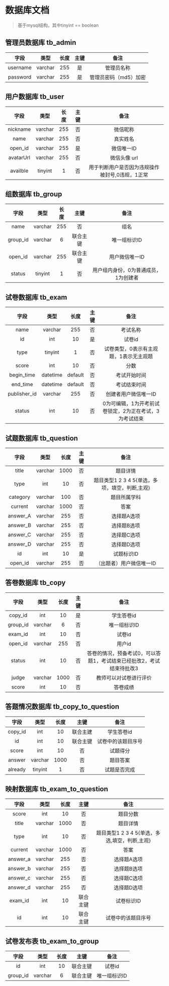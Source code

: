 # 数据库文档

>基于mysql结构，其中tinyint == boolean

## 管理员数据库 tb_admin

|   字段   |   类型   |  长度 | 主键 | 备注 |
|:-------:|:--------:|:-----:|:---:|:---:|
| username    | varchar  | 255   | 是 | 管理员名称 |
| password    | varchar  | 255   | 是 | 管理员密码（md5）加密 |

## 用户数据库 tb_user

|   字段   |   类型   |  长度 | 主键 | 备注 |
|:-------:|:--------:|:-----:|:---:|:---:|
|   nickname   | varchar |  255  | 否  | 微信昵称 |
| name | varchar |  255  | 否  | 真实姓名 |
| open_id  |   varchar   |   255  | 是  | 微信唯一ID |
| avatarUrl | varchar  |   255  | 否  | 微信头像 url |
| availble |  tinyint    |   1  | 否  | 用于判断用户是否因为违规操作被封号,0违规，1正常 |

## 组数据库 tb_group

|   字段   |   类型   |  长度 | 主键 | 备注 |
|:-------:|:--------:|:-----:|:---:|:---:|
|   name   | varchar |  255  | 否  | 组名 |
| group_id  |   varchar   |   6  | 联合主键  | 唯一组标识ID |
| open_id | varchar  | 255 | 联合主键  | 用户微信唯一ID |
| status |  tinyint    |   1  | 否  | 用户组内身份，0为普通成员，1为创建者 |

## 试卷数据库 tb_exam

|   字段   |   类型   |  长度 | 主键 | 备注 |
|:-------:|:--------:|:-----:|:---:|:---:|
|   name   | varchar |  255  | 否  | 考试名称 |
| id  |   int   |  10  | 是  | 试卷id |
| type | tinyint | 1 | 否 | 试卷类型，0表示有主观题，1表示无主观题 |
| score | int | 10 | 否 | 分数 |
| begin_time | datetime | default | 否 | 考试开始时间 |
| end_time | datetime | default | 否 | 考试结束时间 |
| publisher_id | varchar  | 255 | 否 | 创建者用户微信唯一ID |
| status  |  int    |   10  | 否  | 0为可编辑，1为开考前试卷锁定，2为正在考试，3为考试结束 |

## 试题数据库 tb_question

|   字段   |   类型   |  长度 | 主键 | 备注 |
|:-------:|:--------:|:-----:|:---:|:---:|
|   title   | varchar |  1000  | 否  | 题目详情 |
|   type    | int | 10 | 否 | 题目类型1 2 3 4 5{单选，多项，填空，判断,主观} |
| category | varchar |  100 | 否 | 题目所属学科 |
| current | varchar | 1000 | 否 | 答案 |
| answer_A | varchar | 255 | 否 | 选择题A选项 |
| answer_B | varchar | 255 | 否 | 选择题B选项 |
| answer_C | varchar | 255 | 否 | 选择题C选项 |
| answer_D | varchar | 255 | 否 | 选择题D选项 |
| id  |   int   |  10  | 是  | 试题标识ID |
| open_id | varchar  | 255 | 否  | （出题者）用户微信唯一ID |

## 答卷数据库 tb_copy

|   字段   |   类型   |  长度 | 主键 | 备注 |
|:-------:|:--------:|:-----:|:---:|:---:|
| copy_id |     int  |   10 | 是   | 学生答卷id |
| group_id  |   varchar   |   6  | 否  | 唯一组标识ID |
| exam_id  |   int   |  10  | 否  | 试卷id |
| open_id  |  varchar | 255 | 否  | 用户id |
| status   | int      | 10  | 否 | 答卷的情况，预备考试0，可以答题1，考试结束已经批改2，考试结束待批改3 |
| judge | varchar | 1000 | 否 | 教师可以对试卷进行评价 |
| score  | int | 10 | 否 | 答卷成绩 |

## 答题情况数据库 tb_copy_to_question

|   字段   |   类型   |  长度 | 主键 | 备注 |
|:-------:|:--------:|:-----:|:---:|:---:|
| copy_id |   int  |   10 | 联合主建  | 学生答卷id |
| id | int  | 10 | 联合主键  | 试卷中的该题目序号 |
| score | int | 10 | 否 | 试题得分 |
| answer | varchar |  1000  | 否 |   题目答案   |
| already | tinyint | 1 | 否 | 试题是否完成 |

## 映射数据库 tb_exam_to_question

|   字段   |   类型   |  长度 | 主键 | 备注 |
|:-------:|:--------:|:-----:|:---:|:---:|
|   score   | int    |  10   | 否  | 题目分数 |
|   title   | varchar |  1000  | 否  | 题目详情 |
|   type    | int | 10 | 否 | 题目类型1 2 3 4 5{单选，多选,填空，判断,主观} |
| current | varchar | 1000 | 否 | 答案 |
| answer_a | varchar | 255 | 否 | 选择题A选项 |
| answer_b | varchar | 255 | 否 | 选择题B选项 |
| answer_c | varchar | 255 | 否 | 选择题C选项 |
| answer_d | varchar | 255 | 否 | 选择题D选项 |
| exam_id  |   int   |  10  | 联合主键 | 试卷标识ID |
| id | int  | 10 | 联合主键  | 试卷中的该题目序号 |

## 试卷发布表 tb_exam_to_group

|   字段   |   类型   |  长度 | 主键 | 备注 |
|:-------:|:--------:|:-----:|:---:|:---:|
| id  |   int   |  10  | 联合主键  | 试卷id |
| group_id  |   varchar   |   6  | 联合主键  | 唯一组标识ID |